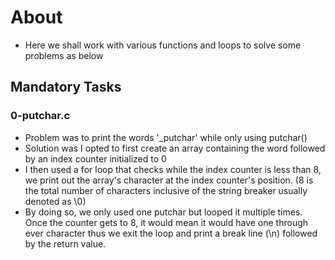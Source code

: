 # About #
- Here we shall work with various functions and loops to solve some problems as below

## Mandatory Tasks ##
### 0-putchar.c ###
- Problem was to print the words '_putchar' while only using putchar()
- Solution was I opted to first create an array containing the word followed by an index counter initialized to 0
- I then used a for loop that checks while the index counter is less than 8, we print out the array's character at the index counter's position. (8 is the total number of characters inclusive of the string breaker usually denoted as \0)
- By doing so, we only used one putchar but looped it multiple times. Once the counter gets to 8, it would mean it would have one through ever character thus we exit the loop and print a break line (\n) followed by the return value. 